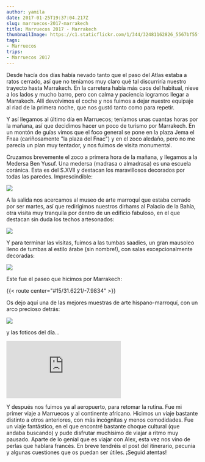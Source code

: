 ```yaml
---
author: yamila
date: 2017-01-25T19:37:04.217Z
slug: marruecos-2017-marrakech
title: Marruecos 2017 - Marrakech
thumbnailImage: https://c1.staticflickr.com/1/344/32481162826_5567bf55f8_c.jpg
tags:
- Marruecos
trips:
- Marruecos 2017
---
```


Desde hacía dos días había nevado tanto que el paso del Atlas estaba a ratos cerrado, así que no teníamos muy claro qué tal discurriría nuestro trayecto hasta Marrakech. En la carretera había más caos del habitual, nieve a los lados y mucho barro, pero con calma y paciencia logramos llegar a Marrakech. Allí devolvimos el coche y nos fuimos a dejar nuestro equipaje al riad de la primera noche, que nos gustó tanto como para repetir.

Y así llegamos al último día en Marruecos; teníamos unas cuantas horas por la mañana, así que decidimos hacer un poco de turismo por Marrakech. En un montón de guías vimos que el foco general se pone en la plaza Jema el Fnaa (cariñosamente "la plaza del Fnac") y en el zoco aledaño, pero no me parecía un plan muy tentador, y nos fuimos de visita monumental.

Cruzamos brevemente el zoco a primera hora de la mañana, y llegamos a la Medersa Ben Yusuf. Una medersa (madrasa o almadrasa) es una escuela coránica. Esta es del S.XVII y destacan los maravillosos decorados por todas las paredes. Imprescindible:

<img src="https://c1.staticflickr.com/1/258/32515309705_ae05cc03a4_c.jpg" />

A la salida nos acercamos al museo de arte marroquí que estaba cerrado por ser martes, así que redirigimos nuestros dirhams al Palacio de la Bahía, otra visita muy tranquila por dentro de un edificio fabuloso, en el que destacan sin duda los techos artesonados:

<img src="https://c1.staticflickr.com/1/493/32369404772_a71377a157_c.jpg" />

Y para terminar las visitas, fuimos a las tumbas saadies, un gran mausoleo lleno de tumbas al estilo árabe (sin nombre!), con salas excepcionalmente decoradas:

<img src="https://c1.staticflickr.com/1/344/32481162826_5567bf55f8_c.jpg" />

Este fue el paseo que hicimos por Marrakech:

{{< route center="#15/31.6221/-7.9834" >}}

Os dejo aquí una de las mejores muestras de arte hispano-marroquí, con un arco precioso detrás:

<img src="https://c1.staticflickr.com/1/299/32515309285_2e5c314cd8_c.jpg" />

y las foticos del día...

<div class='embed-container'><iframe src='https://www.flickr.com/photos/125687915@N08/albums/72157675949251633/player' frameborder='0' allowfullscreen webkitallowfullscreen mozallowfullscreen oallowfullscreen msallowfullscreen></iframe></div>

Y después nos fuimos ya al aeropuerto, para retomar la rutina. Fue mi primer viaje a Marruecos y al continente africano. Hicimos un viaje bastante distinto a otros anteriores, con más incógnitas y menos comodidades. Fue un viaje fantástico, en el que encontré bastante choque cultural (que andaba buscando) y pude disfrutar muchísimo de viajar a ritmo muy pausado. Aparte de lo genial que es viajar con Alex, esta vez nos vino de perlas que hablara francés. En breve tendréis el post del itinerario, pecunia y algunas cuestiones que os puedan ser útiles. ¡Seguid atentas!
